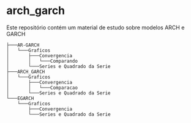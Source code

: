 # arch_garch

Este repositório contém um material de estudo sobre modelos ARCH e GARCH 

```
├───AR-GARCH
│   └───Graficos
│       ├───Convergencia
│       │   └───Comparando
│       └───Series e Quadrado da Serie 
├───ARCH_GARCH
│   └───Graficos
│       ├───Convergencia
│       │   └───Comparacao
│       └───Series e Quadrado da Serie 
└───EGARCH
    └───Graficos
        ├───Convergencia
        └───Series e Quadrado da Serie 
```
